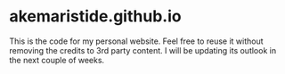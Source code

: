 # akemaristide.github.io
This is the code for my personal website. Feel free to reuse it without removing the credits to 3rd party content.
I will be updating its outlook in the next couple of weeks.
